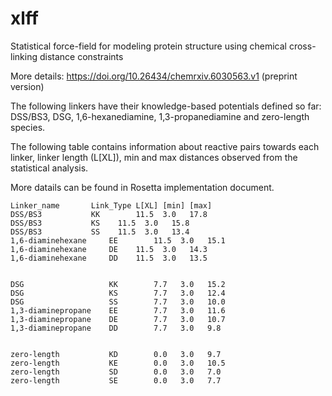 # xlff
Statistical force-field for modeling protein structure using chemical cross-linking distance constraints

More details: https://doi.org/10.26434/chemrxiv.6030563.v1 (preprint version)

The following linkers have their knowledge-based potentials defined so far: DSS/BS3, DSG, 1,6-hexanediamine, 1,3-propanediamine and zero-length species. 

The following table contains information about reactive pairs towards each linker, linker length (L[XL]), min and max distances observed from the statistical analysis.

More datails can be found in Rosetta implementation document.

```
Linker_name	      Link_Type L[XL] [min] [max] 
DSS/BS3		      KK        11.5  3.0   17.8  
DSS/BS3		      KS	11.5  3.0   15.8  
DSS/BS3		      SS	11.5  3.0   13.4  
1,6-diaminehexane     EE        11.5  3.0   15.1  
1,6-diaminehexane     DE	11.5  3.0   14.3  
1,6-diaminehexane     DD	11.5  3.0   13.5  


DSG                   KK        7.7   3.0   15.2  
DSG                   KS        7.7   3.0   12.4  
DSG                   SS        7.7   3.0   10.0  
1,3-diaminepropane    EE        7.7   3.0   11.6  
1,3-diaminepropane    DE        7.7   3.0   10.7  
1,3-diaminepropane    DD        7.7   3.0   9.8   


zero-length           KD        0.0   3.0   9.7   
zero-length           KE        0.0   3.0   10.5  
zero-length           SD        0.0   3.0   7.0   
zero-length           SE        0.0   3.0   7.7   
```
